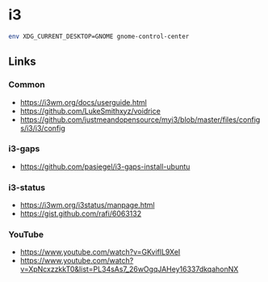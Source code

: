# i3

```bash
env XDG_CURRENT_DESKTOP=GNOME gnome-control-center
```

## Links

### Common

- <https://i3wm.org/docs/userguide.html>
- <https://github.com/LukeSmithxyz/voidrice>
- <https://github.com/justmeandopensource/myi3/blob/master/files/configs/i3/i3/config>

### i3-gaps

- <https://github.com/pasiegel/i3-gaps-install-ubuntu>

### i3-status

- <https://i3wm.org/i3status/manpage.html>
- <https://gist.github.com/rafi/6063132>

### YouTube

- <https://www.youtube.com/watch?v=GKviflL9XeI>
- <https://www.youtube.com/watch?v=XpNcxzzkkT0&list=PL34sAs7_26wOgqJAHey16337dkqahonNX>

